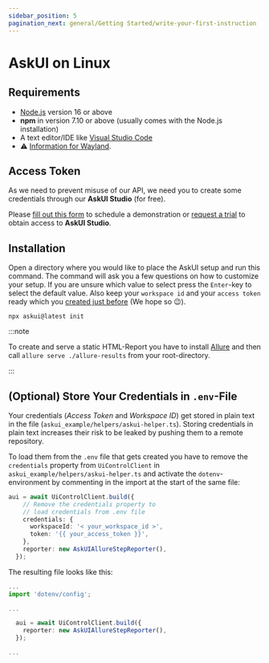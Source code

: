 ```yaml
---
sidebar_position: 5
pagination_next: general/Getting Started/write-your-first-instruction
---
```


# AskUI on Linux

## Requirements

- [Node.js](https://nodejs.org/) version 16 or above
- __npm__ in version 7.10 or above (usually comes with the Node.js installation)
- A text editor/IDE like [Visual Studio Code](https://code.visualstudio.com/)
- :warning: [Information for Wayland](../../07-Troubleshooting/linux.md#wayland).

## Access Token

As we need to prevent misuse of our API, we need you to create some credentials through our __AskUI Studio__ (for free).

Please [fill out this form](https://xa5a040gvfz.typeform.com/to/Ndh2NkV6) to schedule a demonstration or [request a trial](https://xa5a040gvfz.typeform.com/to/IHdr0qY5) to obtain access to __AskUI Studio__.

## Installation

Open a directory where you would like to place the AskUI setup and run this command. The command will ask you a few questions on how to customize your setup. If you are unsure which value to select press the `Enter`-key to select the default value. Also keep your `workspace id` and your `access token` ready which you [created just before](#access-token) (We hope so 😉).

```shell
npx askui@latest init
```

:::note

To create and serve a static HTML-Report you have to install [Allure](https://github.com/allure-framework/allure2#download) and then call `allure serve ./allure-results` from your root-directory.

:::

## (Optional) Store Your Credentials in `.env`-File 
Your credentials (_Access Token_ and _Workspace ID_) get stored in plain text in the file (`askui_example/helpers/askui-helper.ts`). Storing credentials in plain text increases their risk to be leaked by pushing them to a remote repository.

To load them from the `.env` file that gets created you have to remove the `credentials` property from `UiControlClient` in `askui_example/helpers/askui-helper.ts` and activate the `dotenv`-environment by commenting in the import at the start of the same file:

```typescript
aui = await UiControlClient.build({
    // Remove the credentials property to
    // load credentials from .env file
    credentials: {
      workspaceId: '< your_workspace_id >',
      token: '{{ your_access_token }}',
    },
    reporter: new AskUIAllureStepReporter(),
  });
```

The resulting file looks like this:

```typescript
...
import 'dotenv/config';

...

  aui = await UiControlClient.build({
    reporter: new AskUIAllureStepReporter(),
  });

...
```
